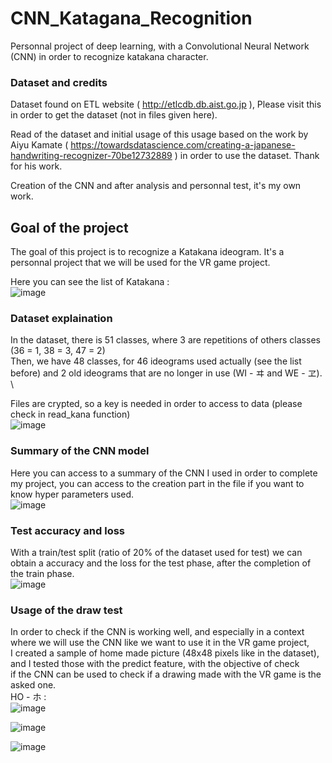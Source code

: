 # CNN_Katagana_Recognition
Personnal project of deep learning, with a Convolutional Neural Network (CNN) in order to recognize katakana character.


### Dataset and credits 
Dataset found on ETL website ( http://etlcdb.db.aist.go.jp ), Please visit this in order to get the dataset (not in files given here).

Read of the dataset and initial usage of this usage based on the work by Aiyu Kamate ( https://towardsdatascience.com/creating-a-japanese-handwriting-recognizer-70be12732889 ) in order to use the dataset. Thank for his work.

Creation of the CNN and after analysis and personnal test, it's my own work.

## Goal of the project

The goal of this project is to recognize a Katakana ideogram. It's a personnal project that we will be used for the VR game project.

Here you can see the list of Katakana : \
![image](https://user-images.githubusercontent.com/80623426/158269678-abcc50db-b321-4db9-b75c-8da072fa92ff.png) 

### Dataset explaination
In the dataset, there is 51 classes, where 3 are repetitions of others classes (36 = 1, 38 = 3, 47 = 2) \
Then, we have 48 classes, for 46 ideograms used actually (see the list before) and 2 old ideograms that are no longer in use (WI - ヰ and WE - ヱ). \

Files are crypted, so a key is needed in order to access to data (please check in read_kana function) \
![image](https://user-images.githubusercontent.com/80623426/158273471-2325d309-b319-4974-849a-53bf5d54c448.png)


### Summary of the CNN model
Here you can access to a summary of the CNN I used in order to complete my project, you can access to the creation part in the file if you want to know hyper parameters used. \
![image](https://user-images.githubusercontent.com/80623426/158270553-e524cca5-af10-48ce-84ea-2330ef193f00.png)

### Test accuracy and loss
With a train/test split (ratio of 20% of the dataset used for test) we can obtain a accuracy and the loss for the test phase, after the completion of the train phase. \
![image](https://user-images.githubusercontent.com/80623426/158271388-54fc7bba-acf0-4043-8914-56875a08a1a9.png)

### Usage of the draw test
In order to check if the CNN is working well, and especially in a context where we will use the CNN like we want to use it in the VR game project, \
I created a sample of home made picture (48x48 pixels like in the dataset), and I tested those with the predict feature, with the objective of check \
if the CNN can be used to check if a drawing made with the VR game is the asked one. \
HO - ホ : \
![image](https://user-images.githubusercontent.com/80623426/158272900-c485c036-fc1e-4f49-851a-9a3b71b4a376.png)

![image](https://user-images.githubusercontent.com/80623426/158273070-22121764-05dc-43b3-b5fc-fa88ea7dd62c.png)

![image](https://user-images.githubusercontent.com/80623426/158273519-a3e5d8d5-9dfb-4947-aedc-5a534d58c59b.png)


